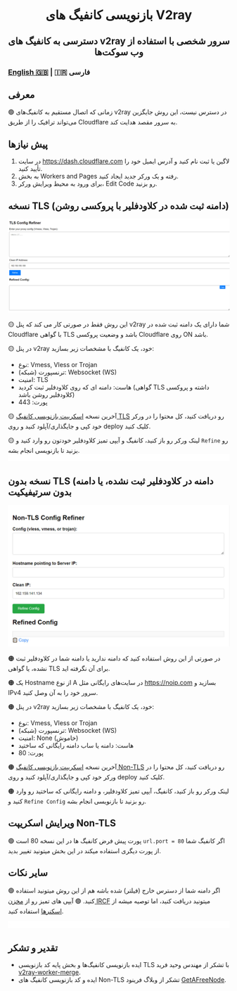 <h1 align="center">
  بازنویسی کانفیگ های V2ray
</h1>

<h2 align="center">
دسترسی به کانفیگ های v2ray سرور شخصی با استفاده از وب سوکت‌ها
  <h3>
    <a href="README.md">English 🇬🇧</a> | 🇮🇷 فارسی
  </h3> 
</h2>


## معرفی
🟢 زمانی که اتصال مستقیم به کانفیگ‌های v2ray در دسترس نیست، این روش جایگزین می‌تواند ترافیک را از طریق Cloudflare به سرور مقصد هدایت کند.

## پیش نیازها
1.  در سایت https://dash.cloudflare.com لاگین یا ثبت نام کنید و آدرس ایمیل خود را تأیید کنید.
2. به بخش Workers and Pages رفته و یک ورکر جدید ایجاد کنید.
3. برای ورود به محیط ویرایش ورکر، Edit Code رو بزنید.

## نسخه TLS (دامنه ثبت شده در کلاودفلیر با پروکسی روشن)

<p align="center">
  <img src="assets/tls.jpg" alt="html.jpg" width="600"/>
</p>

🟡 این روش فقط در صورتی کار می کند که پنل v2ray شما دارای یک دامنه ثبت شده در Cloudflare با گواهی TLS باشد و وضعیت پروکسی Cloudflare روی ON باشد.

🟡 در پنل v2ray خود، یک کانفیگ با مشخصات زیر بسازید:
* نوع: Vmess, Vless or Trojan
* ترنسپورت (شبکه): Websocket (WS)
* امنیت: TLS
* هاست: دامنه ای که روی کلاودفلیر ثبت کردید (گواهی TLS داشته و پروکسی کلاودفلیر روشن باشد)
* پورت: 443

🟡 آخرین نسخه [اسکریپت بازنویسی کانفیگ TLS](https://github.com/Surfboardv2ray/v2ray-refiner/releases/latest/download/_worker.js) رو دریافت کنید، کل محتوا را در ورکر خود کپی و جایگذاری/آپلود کنید و روی deploy کلیک کنید.

🟡 لینک ورکر رو باز کنید، کانفیگ و آیپی تمیز کلاودفلیر خودتون رو وارد کنید و `Refine` رو بزنید تا بازنویسی انجام بشه.
![0](./assets/redline.gif)

## نسخه بدون TLS (دامنه در کلاودفلیر ثبت نشده، یا دامنه بدون سرتیفیکیت

<p align="center">
  <img src="assets/non-tls.jpg" alt="html.jpg" width="600"/>
</p>

🟠 در صورتی از این روش استفاده کنید که دامنه ندارید یا دامنه شما در کلاودفلیر ثبت نشده، یا گواهی TLS برای آن نگرفته اید.

🟠 یک Hostname از نوع A در سایت‌های رایگانی مثل https://noip.com بسازید و IPv4 سرور خود را به آن وصل کنید.


🟠 در پنل v2ray خود، یک کانفیگ با مشخصات زیر بسازید:
* نوع: Vmess, Vless or Trojan
* ترنسپورت (شبکه): Websocket (WS)
* امنیت: None (خاموش)
* هاست: دامنه یا ساب دامنه رایگانی که ساختید
* پورت: 80

🟠 آخرین نسخه [اسکریپت بازنویسی کانفیگ Non-TLS](https://github.com/Surfboardv2ray/v2ray-refiner/releases/latest/download/worker.js) رو دریافت کنید، کل محتوا را در ورکر خود کپی و جایگذاری/آپلود کنید و روی deploy کلیک کنید.

🟠 لینک ورکر رو باز کنید، کانفیگ، آیپی تمیز کلاودفلیر، و دامنه رایگانی که ساختید رو وارد کنید و `Refine Config` رو بزنید تا بازنویسی انجام بشه.


## ویرایش اسکریپت Non-TLS
🟢 پورت پیش فرض کانفیگ ها در این نسخه 80 است `url.port = 80` اگر کانفیگ شما از پورت دیگری استفاده میکند در این بخش میتونید تغییر بدید.

## سایر نکات
🟢 اگر دامنه شما از دسترس خارج (فیلتر) شده باشه هم از این روش میتونید استفاده کنید.
🟢 آیپی های تمیز رو از [مخزن IRCF](https://github.com/ircfspace/cf2dns/blob/master/list/ipv4.json) میتونید دریافت کنید، اما توصیه میشه از [اسکنرها](https://ircf.space/scanner.html) استفاده کنید.

![0](./assets/redline.gif)

## تقدیر و تشکر
* ایده بازنویسی کانفیگ‌ها و بخش پایه کد بازنویسی TLS با تشکر از مهندس وحید فرید [v2ray-worker-merge](https://github.com/vfarid/v2ray-worker-merge/tree/main).
* ایده و کد بازنویسی کانفیگ های Non-TLS تشکر از وبلاگ فرینود [GetAFreeNode](https://getafreenode.com/blog/index.php/tutorial/31.html).
